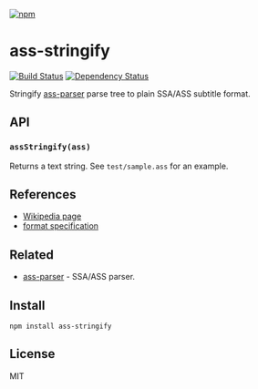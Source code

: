 [![npm](https://nodei.co/npm/ass-stringify.png)](https://nodei.co/npm/ass-stringify/)

# ass-stringify

[![Build Status][travis-badge]][travis] [![Dependency Status][david-badge]][david]

Stringify [ass-parser](https://www.npmjs.com/packages/ass-parser) parse tree to plain SSA/ASS subtitle format.

[travis]: https://travis-ci.org/eush77/ass-stringify
[travis-badge]: https://travis-ci.org/eush77/ass-stringify.svg
[david]: https://david-dm.org/eush77/ass-stringify
[david-badge]: https://david-dm.org/eush77/ass-stringify.png

## API

### `assStringify(ass)`

Returns a text string. See `test/sample.ass` for an example.

## References

- [Wikipedia page](http://en.wikipedia.org/wiki/SubStation_Alpha)
- [format specification](http://www.perlfu.co.uk/projects/asa/ass-specs.doc)

## Related

- [ass-parser](https://www.npmjs.com/packages/ass-parser) - SSA/ASS parser.

## Install

```shell
npm install ass-stringify
```

## License

MIT
